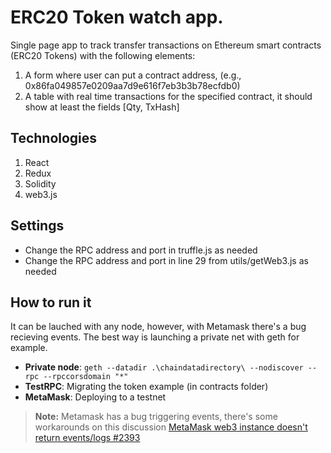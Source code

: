# ERC20 Token watch app.

Single page app to track transfer transactions on Ethereum smart contracts (ERC20 Tokens​) with the following elements:
1. A form where user can put a contract address, (e.g.,
0x86fa049857e0209aa7d9e616f7eb3b3b78ecfdb0)
2. A table with real time transactions for the specified contract, it should show at least the
fields [Qty, TxHash]


## Technologies

 1. React
 2. Redux
 3. Solidity
 4. web3.js

 ## Settings

 - Change the RPC address and port in truffle.js as needed 
 - Change the RPC address and port in line 29 from utils/getWeb3.js as needed

## How to run it

It can be lauched with any node, however, with Metamask there's a bug recieving events. The best way is launching a private net with geth for example.

 - **Private node**: `geth --datadir .\chaindatadirectory\ --nodiscover --rpc --rpccorsdomain "*"` 
 - **TestRPC**: Migrating the token example (in contracts folder)
 - **MetaMask**: Deploying to a testnet 

> **Note:** Metamask has a bug triggering events, there's some workarounds on this discussion [MetaMask web3 instance doesn't return events/logs #2393](https://github.com/MetaMask/metamask-extension/issues/2393)